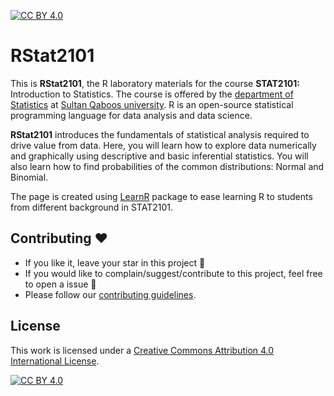 [![CC BY 4.0][cc-by-shield]][cc-by]

# RStat2101

This is **RStat2101**, the R laboratory materials for the course **STAT2101:** Introduction to Statistics. The course is offered by the [department of Statistics](https://www.squ.edu.om/science/Departments/Statistics) at [Sultan Qaboos university](www.squ.edu.om). R is an open-source statistical programming language for data analysis and data science. 

**RStat2101** introduces the fundamentals of statistical analysis required to drive value from data. Here, you will learn how to explore data numerically and graphically using descriptive and basic inferential statistics. You will also learn how to find probabilities of the common distributions: Normal and Binomial.

The page is created using [LearnR](https://rstudio.github.io/learnr/) package to ease learning R to students from different background in STAT2101. 

## Contributing :heart:
- If you like it, leave your star in this project :star2:
- If you would like to complain/suggest/contribute to this project, feel free to open a issue :heart_decoration:
- Please follow our [contributing guidelines](). 

## License

This work is licensed under a
[Creative Commons Attribution 4.0 International License][cc-by].

[![CC BY 4.0][cc-by-image]][cc-by]

[cc-by]: http://creativecommons.org/licenses/by/4.0/
[cc-by-image]: https://i.creativecommons.org/l/by/4.0/88x31.png
[cc-by-shield]: https://img.shields.io/badge/License-CC%20BY%204.0-lightgrey.svg
